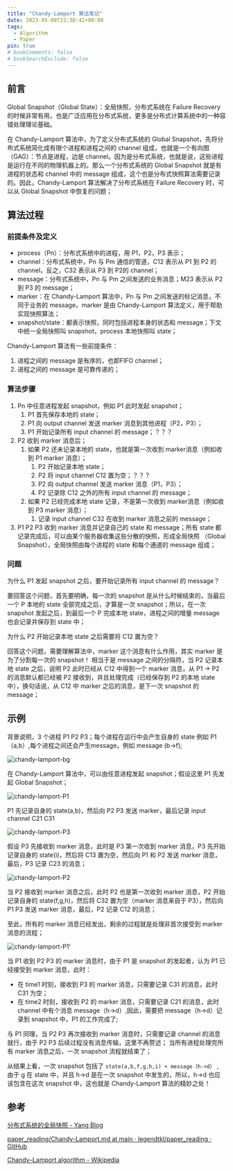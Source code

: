 ```yaml
---
title: "Chandy-Lamport 算法笔记"
date: 2023-05-08T22:38:42+08:00
tags:
  - Algorithm
  - Paper
pin: true
# bookComments: false
# bookSearchExclude: false
---
```


## 前言

Global Snapshot（Global State）：全局快照，分布式系统在 Failure Recovery 的时候非常有用，也是广泛应用在分布式系统，更多是分布式计算系统中的一种容错处理理论基础。

在 Chandy-Lamport 算法中，为了定义分布式系统的 Global Snapshot，先将分布式系统简化成有限个进程和进程之间的 channel 组成，也就是一个有向图 （GAG）：节点是进程，边是 channel。因为是分布式系统，也就是说，这些进程是运行在不同的物理机器上的。那么一个分布式系统的  Global Snapshot 就是有进程的状态和 channel 中的 message 组成，这个也是分布式快照算法需要记录的。因此，Chandy-Lamport 算法解决了分布式系统在 Failure Recovery 时，可以从  Global Snapshot 中恢复的问题；

## 算法过程

### 前提条件及定义

- process（Pn）：分布式系统中的进程，用 P1，P2，P3 表示；
- channel：分布式系统中，Pn 与 Pm 通信的管道，C12 表示从 P1 到 P2 的 channel，反之，C32 表示从 P3 到 P2的 channel；
- message：分布式系统中，Pn 与 Pm 之间发送的业务消息；M23 表示从 P2 到 P3 的 message；
- marker：在 Chandy-Lamport 算法中，Pn 与 Pm 之间发送的标记消息，不同于业务的 message，marker 是由 Chandy-Lamport 算法定义，用于帮助实现快照算法；
- snapshot/state：都表示快照，同时包括进程本身的状态和 message；下文中统一全局快照叫 snapshot，process 本地快照叫 state；

Chandy-Lamport 算法有一些前提条件：

1. 进程之间的 message 是有序的，也即FIFO channel；
2. 进程之间的 message 是可靠传递的；

### 算法步骤

1. Pn 中任意进程发起 snapshot，例如 P1 此时发起 snapshot；
    1. P1 首先保存本地的 state；
    2. P1 向 output channel 发送 marker 消息到其他进程（P2，P3）；
    3. P1 开始记录所有 input channel 的 message；？？？
2. P2 收到 marker 消息后；
    1. 如果 P2 还未记录本地的 state，也就是第一次收到 marker消息（例如收到 P1 marker 消息）；
        1. P2 开始记录本地 state；
        2. P2 将 input channel C12 置为空；？？？
        3. P2 向 output channel 发送 marker 消息（P1，P3）；
        4. P2 记录除 C12 之外的所有 input channel 的 message；
    2. 如果 P2 已经完成本地 state 记录，不是第一次收到 marker消息（例如收到 P3 marker 消息）；
        1. 记录 input channel C32 在收到 marker 消息之前的 message；
3. P1 P2 P3 收到 marker 消息并记录自己的 state 和 message；所有 state 都记录完成后，可以由某个服务器收集这些分散的快照，形成全局快照 （Global Snapshot），全局快照由每个进程的 state 和每个通道的 message 组成；

### 问题

为什么 P1 发起 snapshot 之后，要开始记录所有 input channel 的 message？

要回答这个问题，首先要明确，每一次的 snapshot 是从什么时候结束的，当最后一个 P 本地的 state 全部完成之后，才算是一次 snapshot；所以，在一次 snapshot 发起之后，到最后一个 P 完成本地 state，进程之间的增量 message 也会记录并保存到 state 中；

为什么 P2 开始记录本地 state 之后需要将 C12 置为空？

回答这个问题，需要理解算法中，marker 这个消息有什么作用，其实 marker 是为了分割每一次的 snapshot！ 相当于是 message 之间的分隔符，当 P2 记录本地 state 之后，说明 P2 此时已经从 C12 中得到一个 marker 消息，从 P1 → P2 的消息默认都已经被 P2 接收到，并且处理完成（已经保存到 P2 的本地 state 中），换句话说，从 C12 中 marker 之后的消息，是下一次 snapshot 的 message；

## 示例

背景说明，3 个进程 P1 P2 P3；每个进程在运行中会产生自身的 state 例如 P1（a,b）,每个进程之间还会产生message，例如 message (b->f);

![chandy-lamport-bg](/assets/img/chandy-lamport-bg.svg)

在 Chandy-Lamport 算法中，可以由任意进程发起 snapshot；假设这里 P1 先发起 Global Snapshot；

![chandy-lamport-P1](/assets/img/chandy-lamport-P1.svg)

P1 先记录自身的 state(a,b)，然后向 P2 P3 发送 marker，最后记录 input channel C21 C31

![chandy-lamport-P3](/assets/img/chandy-lamport-P3.svg)

假设 P3 先接收到 marker 消息，此时是 P3 第一次收到 marker 消息，P3 先开始记录自身的 state(i)，然后将 C13 置为空，然后向 P1 和 P2 发送 marker 消息，最后，P3 记录 C23 的消息；

![chandy-lamport-P2](/assets/img/chandy-lamport-P2.svg)

当 P2 接收到 marker 消息之后，此时 P2 也是第一次收到 marker 消息，P2 开始记录自身的 state(f,g,h)，然后将 C32 置为空（marker 消息来自于 P3），然后向 P1 P3 发送 marker 消息，最后，P2 记录 C12 的消息；

至此，所有的 marker 消息已经发出，剩余的过程就是处理非首次接受到 marker 消息的流程；

![chandy-lamport-P1'](/assets/img/chandy-lamport-P1'.svg)

当 P1 收到 P2 P3 的 marker 消息时，由于 P1 是 snapshot 的发起者，认为 P1 已经接受到 marker 消息，此时：
* 在 time1 时刻，接收到 P3 的 marker 消息，只需要记录 C31 的消息，此时 C31 为空；
* 在 time2 时刻，接收到 P2 的 marker 消息，只需要记录 C21 的消息，此时 channel 中有个消息 message（h->d）,因此，需要把 message（h->d）记录到 snapshot 中，P1 的工作完成了;

与 P1 同理，当 P2 P3 再次接收到 marker 消息时，只需要记录 channel 的消息就行，由于 P2 P3 后续过程没有消息传输，这里不再赘述； 当所有进程处理完所有 marker 消息之后，一次 snapshot 流程就结束了；

从结果上看，一次 snapshot 包括了 `state(a,b,f,g,h,i) + message（h->d）` , 由于 g 在 state 中，并且 h->d 是在一次 snapshot 中发生的，所以，h->d 也应该包含在这次 snapshot 中，这也就是 Chandy-Lamport 算法的精妙之处！

## 参考

[分布式系统的全局快照 - Yang Blog](https://yang.observer/2021/11/27/distributed-snapshots/)

[paper_reading/Chandy-Lamport.md at main · legendtkl/paper_reading · GitHub](https://github.com/legendtkl/paper_reading/blob/main/realtime-compute/Chandy-Lamport.md)

[Chandy–Lamport algorithm - Wikipedia](https://en.wikipedia.org/wiki/Chandy%E2%80%93Lamport_algorithm)